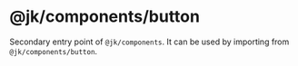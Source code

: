 # @jk/components/button

Secondary entry point of `@jk/components`. It can be used by importing from `@jk/components/button`.

